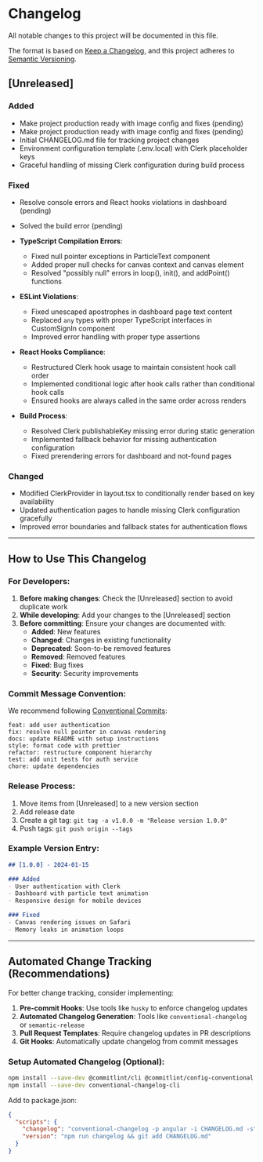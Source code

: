 # Changelog

All notable changes to this project will be documented in this file.

The format is based on [Keep a Changelog](https://keepachangelog.com/en/1.0.0/),
and this project adheres to [Semantic Versioning](https://semver.org/spec/v2.0.0.html).

## [Unreleased]

### Added
- Make project production ready with image config and fixes (pending)
- Make project production ready with image config and fixes (pending)
- Initial CHANGELOG.md file for tracking project changes
- Environment configuration template (.env.local) with Clerk placeholder keys
- Graceful handling of missing Clerk configuration during build process

### Fixed
- Resolve console errors and React hooks violations in dashboard (pending)
- Solved the build error (pending)
- **TypeScript Compilation Errors**:
  - Fixed null pointer exceptions in ParticleText component
  - Added proper null checks for canvas context and canvas element
  - Resolved "possibly null" errors in loop(), init(), and addPoint() functions

- **ESLint Violations**:
  - Fixed unescaped apostrophes in dashboard page text content
  - Replaced `any` types with proper TypeScript interfaces in CustomSignIn component
  - Improved error handling with proper type assertions

- **React Hooks Compliance**:
  - Restructured Clerk hook usage to maintain consistent hook call order
  - Implemented conditional logic after hook calls rather than conditional hook calls
  - Ensured hooks are always called in the same order across renders

- **Build Process**:
  - Resolved Clerk publishableKey missing error during static generation
  - Implemented fallback behavior for missing authentication configuration
  - Fixed prerendering errors for dashboard and not-found pages

### Changed
- Modified ClerkProvider in layout.tsx to conditionally render based on key availability
- Updated authentication pages to handle missing Clerk configuration gracefully
- Improved error boundaries and fallback states for authentication flows

---

## How to Use This Changelog

### For Developers:
1. **Before making changes**: Check the [Unreleased] section to avoid duplicate work
2. **While developing**: Add your changes to the [Unreleased] section
3. **Before committing**: Ensure your changes are documented with:
   - **Added**: New features
   - **Changed**: Changes in existing functionality
   - **Deprecated**: Soon-to-be removed features
   - **Removed**: Removed features
   - **Fixed**: Bug fixes
   - **Security**: Security improvements

### Commit Message Convention:
We recommend following [Conventional Commits](https://www.conventionalcommits.org/):
```
feat: add user authentication
fix: resolve null pointer in canvas rendering
docs: update README with setup instructions
style: format code with prettier
refactor: restructure component hierarchy
test: add unit tests for auth service
chore: update dependencies
```

### Release Process:
1. Move items from [Unreleased] to a new version section
2. Add release date
3. Create a git tag: `git tag -a v1.0.0 -m "Release version 1.0.0"`
4. Push tags: `git push origin --tags`

### Example Version Entry:
```markdown
## [1.0.0] - 2024-01-15

### Added
- User authentication with Clerk
- Dashboard with particle text animation
- Responsive design for mobile devices

### Fixed
- Canvas rendering issues on Safari
- Memory leaks in animation loops
```

---

## Automated Change Tracking (Recommendations)

For better change tracking, consider implementing:

1. **Pre-commit Hooks**: Use tools like `husky` to enforce changelog updates
2. **Automated Changelog Generation**: Tools like `conventional-changelog` or `semantic-release`
3. **Pull Request Templates**: Require changelog updates in PR descriptions
4. **Git Hooks**: Automatically update changelog from commit messages

### Setup Automated Changelog (Optional):
```bash
npm install --save-dev @commitlint/cli @commitlint/config-conventional husky
npm install --save-dev conventional-changelog-cli
```

Add to package.json:
```json
{
  "scripts": {
    "changelog": "conventional-changelog -p angular -i CHANGELOG.md -s",
    "version": "npm run changelog && git add CHANGELOG.md"
  }
}
```